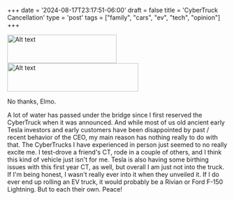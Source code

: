 +++
date = '2024-08-17T23:17:51-06:00'
draft = false
title = 'CyberTruck Cancellation'
type = 'post'
tags = ["family", "cars", "ev", "tech", "opinion"]
+++


<div class="image-row">
  <img src="https://julianwest.me/Blog/posts/images/ct-cancel1.jpeg" alt="Alt text" width="250" height="65"> <img src="https://julianwest.me/Blog/posts/images/ct-cancel2.jpeg" alt="Alt text" width="300" height="65">
</div>

No thanks, Elmo.<br />

A lot of water has passed under the bridge since I first reserved the CyberTruck when it was announced. And while most of us old ancient early Tesla investors and early customers have been disappointed by past / recent behavior of the CEO, my main reason has nothing really to do with that.  The CyberTrucks I have experienced in person just seemed to no really excite me.  I test-drove a friend's CT, rode in a couple of others, and I think this kind of vehicle just isn't for me.  Tesla is also having some birthing issues with this first year CT, as well, but overall I am just not into the truck.  If I'm being honest, I wasn't really ever into it when they unveiled it. If I do ever end up rolling an EV truck, it would probably be a Rivian or Ford F-150 Lightning.  But to each their own.  Peace! 